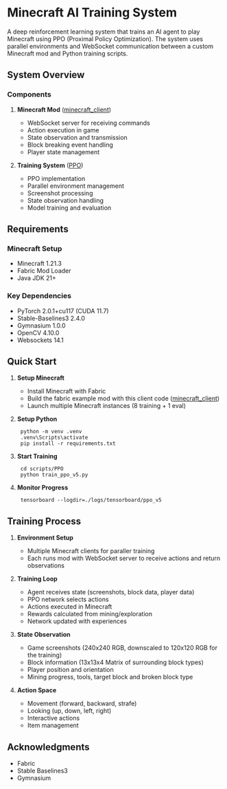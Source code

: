 # Minecraft AI Training System

A deep reinforcement learning system that trains an AI agent to play Minecraft using PPO (Proximal Policy Optimization). The system uses parallel environments and WebSocket communication between a custom Minecraft mod and Python training scripts.

## System Overview

### Components
1. **Minecraft Mod** ([minecraft_client](./minecraft_client))
   - WebSocket server for receiving commands
   - Action execution in game
   - State observation and transmission
   - Block breaking event handling
   - Player state management

2. **Training System** ([PPO](./scripts/PPO))
   - PPO implementation
   - Parallel environment management
   - Screenshot processing
   - State observation handling
   - Model training and evaluation

## Requirements

### Minecraft Setup
- Minecraft 1.21.3
- Fabric Mod Loader
- Java JDK 21+

### Key Dependencies
- PyTorch 2.0.1+cu117 (CUDA 11.7)
- Stable-Baselines3 2.4.0
- Gymnasium 1.0.0
- OpenCV 4.10.0
- Websockets 14.1

## Quick Start

1. **Setup Minecraft**
   - Install Minecraft with Fabric
   - Build the fabric example mod with this client code ([minecraft_client](./minecraft_client))
   - Launch multiple Minecraft instances (8 training + 1 eval)

2. **Setup Python**

        python -m venv .venv
        .venv\Scripts\activate
        pip install -r requirements.txt

3. **Start Training**

        cd scripts/PPO
        python train_ppo_v5.py

4. **Monitor Progress**

        tensorboard --logdir=./logs/tensorboard/ppo_v5

## Training Process

1. **Environment Setup**
   - Multiple Minecraft clients for paraller training
   - Each runs mod with WebSocket server to receive actions and return observations

2. **Training Loop**
   - Agent receives state (screenshots, block data, player data)
   - PPO network selects actions
   - Actions executed in Minecraft
   - Rewards calculated from mining/exploration
   - Network updated with experiences

3. **State Observation**
   - Game screenshots (240x240 RGB, downscaled to 120x120 RGB for the training)
   - Block information (13x13x4 Matrix of surrounding block types)
   - Player position and orientation
   - Mining progress, tools, target block and broken block type

4. **Action Space**
   - Movement (forward, backward, strafe)
   - Looking (up, down, left, right)
   - Interactive actions
   - Item management



## Acknowledgments
   - Fabric
   - Stable Baselines3
   - Gymnasium